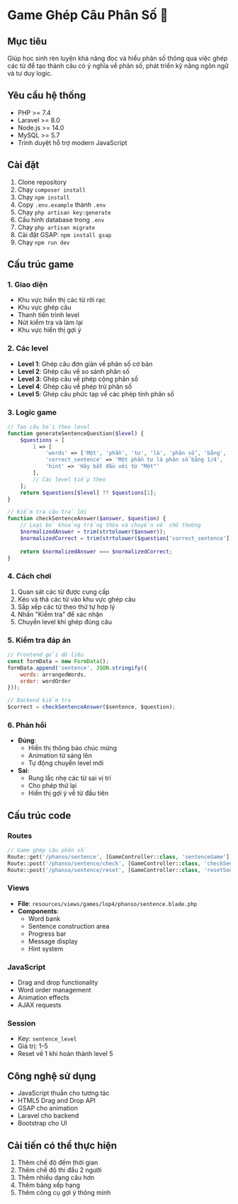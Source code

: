 # Game Ghép Câu Phân Số 📝

## Mục tiêu
Giúp học sinh rèn luyện khả năng đọc và hiểu phân số thông qua việc ghép các từ để tạo thành câu có ý nghĩa về phân số, phát triển kỹ năng ngôn ngữ và tư duy logic.

## Yêu cầu hệ thống
- PHP >= 7.4
- Laravel >= 8.0
- Node.js >= 14.0
- MySQL >= 5.7
- Trình duyệt hỗ trợ modern JavaScript

## Cài đặt
1. Clone repository
2. Chạy `composer install`
3. Chạy `npm install`
4. Copy `.env.example` thành `.env`
5. Chạy `php artisan key:generate`
6. Cấu hình database trong `.env`
7. Chạy `php artisan migrate`
8. Cài đặt GSAP: `npm install gsap`
9. Chạy `npm run dev`

## Cấu trúc game

### 1. Giao diện
- Khu vực hiển thị các từ rời rạc
- Khu vực ghép câu
- Thanh tiến trình level
- Nút kiểm tra và làm lại
- Khu vực hiển thị gợi ý

### 2. Các level
- **Level 1**: Ghép câu đơn giản về phân số cơ bản
- **Level 2**: Ghép câu về so sánh phân số
- **Level 3**: Ghép câu về phép cộng phân số
- **Level 4**: Ghép câu về phép trừ phân số
- **Level 5**: Ghép câu phức tạp về các phép tính phân số

### 3. Logic game
```php
// Tạo câu hỏi theo level
function generateSentenceQuestion($level) {
    $questions = [
        1 => [
            'words' => ['Một', 'phần', 'tư', 'là', 'phân số', 'bằng', '1/4'],
            'correct_sentence' => 'Một phần tư là phân số bằng 1/4',
            'hint' => 'Hãy bắt đầu với từ "Một"'
        ],
        // Các level tiếp theo
    ];
    return $questions[$level] ?? $questions[1];
}

// Kiểm tra câu trả lời
function checkSentenceAnswer($answer, $question) {
    // Loại bỏ khoảng trắng thừa và chuyển về chữ thường
    $normalizedAnswer = trim(strtolower($answer));
    $normalizedCorrect = trim(strtolower($question['correct_sentence']));
    
    return $normalizedAnswer === $normalizedCorrect;
}
```

### 4. Cách chơi
1. Quan sát các từ được cung cấp
2. Kéo và thả các từ vào khu vực ghép câu
3. Sắp xếp các từ theo thứ tự hợp lý
4. Nhấn "Kiểm tra" để xác nhận
5. Chuyển level khi ghép đúng câu

### 5. Kiểm tra đáp án
```javascript
// Frontend gửi dữ liệu
const formData = new FormData();
formData.append('sentence', JSON.stringify({
    words: arrangedWords,
    order: wordOrder
}));

// Backend kiểm tra
$correct = checkSentenceAnswer($sentence, $question);
```

### 6. Phản hồi
- **Đúng**: 
  - Hiển thị thông báo chúc mừng
  - Animation từ sáng lên
  - Tự động chuyển level mới
- **Sai**: 
  - Rung lắc nhẹ các từ sai vị trí
  - Cho phép thử lại
  - Hiển thị gợi ý về từ đầu tiên

## Cấu trúc code

### Routes
```php
// Game ghép câu phân số
Route::get('/phanso/sentence', [GameController::class, 'sentenceGame']);
Route::post('/phanso/sentence/check', [GameController::class, 'checkSentenceAnswer']);
Route::post('/phanso/sentence/reset', [GameController::class, 'resetSentenceGame']);
```

### Views
- **File**: `resources/views/games/lop4/phanso/sentence.blade.php`
- **Components**:
  - Word bank
  - Sentence construction area
  - Progress bar
  - Message display
  - Hint system

### JavaScript
- Drag and drop functionality
- Word order management
- Animation effects
- AJAX requests

### Session
- Key: `sentence_level`
- Giá trị: 1-5
- Reset về 1 khi hoàn thành level 5

## Công nghệ sử dụng
- JavaScript thuần cho tương tác
- HTML5 Drag and Drop API
- GSAP cho animation
- Laravel cho backend
- Bootstrap cho UI

## Cải tiến có thể thực hiện
1. Thêm chế độ đếm thời gian
2. Thêm chế độ thi đấu 2 người
3. Thêm nhiều dạng câu hơn
4. Thêm bảng xếp hạng
5. Thêm công cụ gợi ý thông minh
``` 
